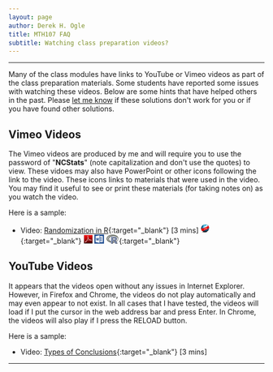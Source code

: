 ```yaml
---
layout: page
author: Derek H. Ogle
title: MTH107 FAQ
subtitle: Watching class preparation videos?
---
```


----

Many of the class modules have links to YouTube or Vimeo videos as part of the class preparation materials. Some students have reported some issues with watching these videos. Below are some hints that have helped others in the past. Please [let me know](mailto:derek@derekogle.com) if these solutions don't work for you or if you have found other solutions.

## Vimeo Videos
The Vimeo videos are produced by me and will require you to use the password of "**NCStats**" (note capitalization and don't use the quotes) to view. These vidoes may also have PowerPoint or other icons following the link to the video. These icons links to materials that were used in the video. You may find it useful to see or print these materials (for taking notes on) as you watch the video.

Here is a sample:

* Video: [Randomization in R](https://vimeo.com/user45324800/random-numbers){:target="_blank"} [3 mins] [![Web](../../../img/web.png)](../../../modules/DataProduction_RHO.html){:target="_blank"}  [![PDF](../../../img/pdf.png)](../../../modules/DataProduction_RHO.pdf) [![MSWord](../../../img/word.png)](../../../modules/DataProduction_RHO.docx)  [![R](../../../img/Rlogo.png)](../../../modules/DataProduction_RHO.R){:target="_blank"}


## YouTube Videos
It appears that the videos open without any issues in Internet Explorer. However, in Firefox and Chrome, the videos do not play automatically and may even appear to not exist. In all cases that I have tested, the videos will load if I put the cursor in the web address bar and press Enter. In Chrome, the videos will also play if I press the RELOAD button.

Here is a sample:

* Video: [Types of Conclusions](https://www.youtube.com/v/5zkg1w5zoQ0?version=3&autoplay=1&start=1597){:target="_blank"} [3 mins]

----
